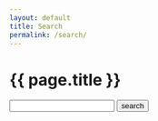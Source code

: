 ```yaml
---
layout: default
title: Search
permalink: /search/
---
```

<!-- see https://learn.cloudcannon.com/jekyll/jekyll-search-using-lunr-js/ -->
<div class="title-group">
    <h1 class="special">
        <span>
            {{ page.title }}
        </span>
    </h1>
</div>
<div class="container">
    <div class="page-header">
        <form action="/search/" method="get">
          <input type="text" id="search-box" name="query">
          <input type="submit" value="search" id="search-button">
      </form>
    </div>
    <article>
        <div class="container">
            <div class="row">
                <div class="col-md-10 col-md-offset-1">
                    <ul id="search-results" class="list-unstyled"></ul>
                </div>
            </div>
        </div>
    </article>
</div>
<script>
  window.store = {
    {% assign skip_pages = "/atom.xml|/feed.xml|/posts/|/search/|/css/style.css|/assets/css/style.css" | split: "|" %}
    {% for node in site.pages %}
    {% unless skip_pages contains node.url %}
    "{{ node.url | slugify }}": {
        "title": "{{ node.title | xml_escape }}",
        "category": "{{ node.categories | xml_escape }}",
        "content": {{ node.content | strip_html | strip_newlines | strip | jsonify }},
        "url": "{{ node.url | xml_escape }}"
    },
    {% endunless %}
    {% endfor %}
    {% for post in site.posts %}
    "{{ post.url | slugify }}": {
        "title": "{{ post.title | xml_escape }}",
        "category": "{{ post.category | xml_escape }}",
        "content": {{ post.content | strip_html | strip_newlines | strip | jsonify }},
        "url": "{{ post.url | xml_escape }}"
    }
    {% unless forloop.last %},{% endunless %}
    {% endfor %}
};
</script>
<script src="/js/lunr.js"></script>
<script src="/js/search.js"></script>
